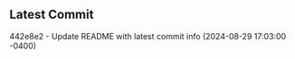 
## Latest Commit
442e8e2 - Update README with latest commit info (2024-08-29 17:03:00 -0400) <Yunxi-Zhou>
